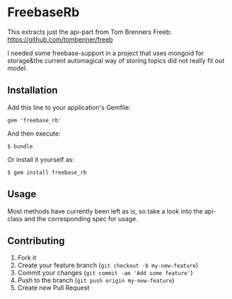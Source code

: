 # FreebaseRb

This extracts just the api-part from Tom Brenners Freeb: https://github.com/tombenner/freeb

I needed some freebase-support in a project that uses mongoid for storage&the current automagical way of
 storing topics did not really fit out model.

## Installation

Add this line to your application's Gemfile:

    gem 'freebase_rb'

And then execute:

    $ bundle

Or install it yourself as:

    $ gem install freebase_rb

## Usage

Most methods have currently been left as is, so take a look into the api-class and the corresponding spec for usage.

## Contributing

1. Fork it
2. Create your feature branch (`git checkout -b my-new-feature`)
3. Commit your changes (`git commit -am 'Add some feature'`)
4. Push to the branch (`git push origin my-new-feature`)
5. Create new Pull Request
